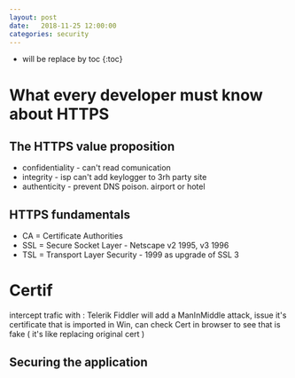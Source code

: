 ```yaml
---
layout: post
date:   2018-11-25 12:00:00
categories: security
---
```

* will be replace by toc
{:toc}

# What every developer must know about HTTPS

## The HTTPS value proposition

- confidentiality - can't read comunication
- integrity - isp can't add keylogger to 3rh party site
- authenticity - prevent DNS poison. airport or hotel

## HTTPS fundamentals

- CA = Certificate Authorities
- SSL = Secure Socket Layer - Netscape v2 1995, v3 1996
- TSL = Transport Layer Security - 1999 as upgrade of SSL 3

# Certif 
intercept trafic with : Telerik Fiddler
will add a ManInMiddle attack, issue it's certificate that is imported in Win, can check Cert in browser to see that is fake ( it's like replacing original cert )


## Securing the application

